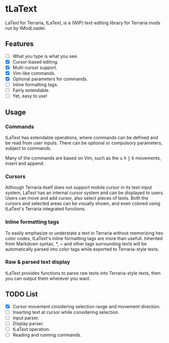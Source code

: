 # tLaText
LaText for Terraria, tLaText, is a (WIP) text-editing library for Terraria mods run by tModLoader.

## Features
- [ ] What you type is what you see.
- [x] Cursor-based editing.
- [x] Multi-cursor support.
- [x] Vim-like commands.
- [x] Optional parameters for commands.
- [ ] Inline formatting tags.
- [ ] Fairly extendable.
- [ ] Yet, easy to use!

## Usage

### Commands
tLaText has extendable operations, where commands can be defined and be read from user inputs.
There can be optional or compulsory parameters, subject to commands.

Many of the commands are based on Vim, such as the <kbd>u</kbd> <kbd>h</kbd> <kbd>j</kbd> <kbd>k</kbd> movements, insert and append.

### Cursors
Although Terraria itself does not support mobile cursor in its text-input system, LaText has an internal cursor system and can be displayed to users. Users can move and add cursor, also select pieces of texts.
Both the cursors and selected areas can be visually shown, and even colored using tLaText's Terraria integrated functions.

### Inline formatting tags
To easily emphasize or understate a text in Terraria without memorizing hex color codes, tLaText's inline formatting tags are more than usefull.
Inherited from Markdown syntax, \*, \~ and other tags surrounding texts will be automatically parsed into color tags while exported to Terraria-style texts.

### Raw & parsed text display
tLaText provides functions to parse raw texts into Terraria-style texts, then you can output them wherever you want.

## TODO List

- [x] Cursor movement cinsidering selection range and movement direction.
- [ ] Inserting text at cursor while considering selection.
- [ ] Input parser.
- [ ] Display parser.
- [ ] tLaText operation.
- [ ] Reading and running commands.
